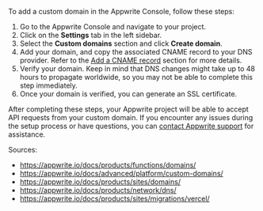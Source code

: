 To add a custom domain in the Appwrite Console, follow these steps:

1. Go to the Appwrite Console and navigate to your project.
2. Click on the **Settings** tab in the left sidebar.
3. Select the **Custom domains** section and click **Create domain**.
4. Add your domain, and copy the associated CNAME record to your DNS provider. Refer to the [Add a CNAME record](https://appwrite.io/docs/advanced/platform/custom-domains/##cname-record) section for more details.
5. Verify your domain. Keep in mind that DNS changes might take up to 48 hours to propagate worldwide, so you may not be able to complete this step immediately.
6. Once your domain is verified, you can generate an SSL certificate.

After completing these steps, your Appwrite project will be able to accept API requests from your custom domain. If you encounter any issues during the setup process or have questions, you can [contact Appwrite support](https://appwrite.io/docs/advanced/platform/custom-domains/#/contact-us) for assistance.

Sources:
- https://appwrite.io/docs/products/functions/domains/
- https://appwrite.io/docs/advanced/platform/custom-domains/
- https://appwrite.io/docs/products/sites/domains/
- https://appwrite.io/docs/products/network/dns/
- https://appwrite.io/docs/products/sites/migrations/vercel/
